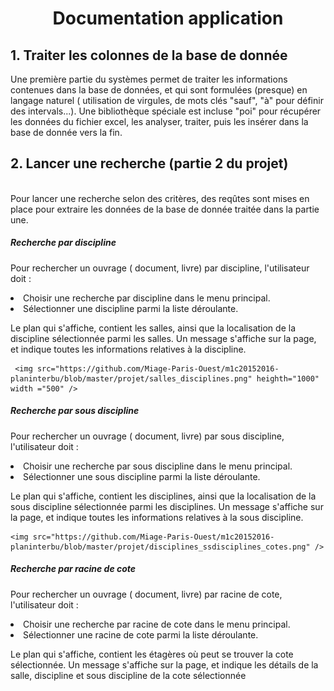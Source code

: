 <h1 align="center"> Documentation application </h1>
<h2> 1. Traiter les colonnes de la base de donnée </h2>
<p>
Une première partie du systèmes permet de traiter les informations contenues dans la base de données, et qui sont formulées (presque) en langage naturel ( utilisation de virgules, de mots clés "sauf", "à" pour définir des intervals...). Une bibliothèque spéciale est incluse "poi" pour récupérer les données du fichier excel, les analyser, traiter, puis les insérer dans la base de donnée vers la fin.
</p>
<h2> 2. Lancer une recherche (partie 2 du projet)</h2>
</br>
Pour lancer une recherche selon des critères, des reqûtes sont mises en place pour extraire les données de la base de donnée traitée dans la partie une.
<h5> Recherche par discipline </h5>
<p> 
Pour rechercher un ouvrage ( document, livre) par discipline, l'utilisateur doit :

<li> Choisir une recherche par discipline dans le menu principal. </li>
<li> Sélectionner une discipline parmi la liste déroulante. </li>
</ul>

Le plan qui s'affiche, contient les salles, ainsi que la localisation de la discipline sélectionnée parmi les salles.
Un message s'affiche sur la page, et indique toutes les informations relatives à la discipline.
</p>
 
        
     <img src="https://github.com/Miage-Paris-Ouest/m1c20152016-planinterbu/blob/master/projet/salles_disciplines.png" heighth="1000" width ="500" />
        
        
<h5> Recherche par sous discipline </h5>
<p> 
Pour rechercher un ouvrage ( document, livre) par sous discipline, l'utilisateur doit :

<li> Choisir une recherche par sous discipline dans le menu principal. </li>
<li> Sélectionner une sous discipline parmi la liste déroulante. </li>
</ul>

Le plan qui s'affiche, contient les disciplines, ainsi que la localisation de la sous discipline sélectionnée parmi les disciplines.
Un message s'affiche sur la page, et indique toutes les informations relatives à la sous discipline.
</p>
 <p>
        
    <img src="https://github.com/Miage-Paris-Ouest/m1c20152016-planinterbu/blob/master/projet/disciplines_ssdisciplines_cotes.png" />
 </p>
 
 
 <h5> Recherche par racine de cote </h5>
<p> 
Pour rechercher un ouvrage ( document, livre) par racine de cote, l'utilisateur doit :

<li> Choisir une recherche par racine de cote dans le menu principal. </li>
<li> Sélectionner une racine de cote parmi la liste déroulante. </li>
</ul>

Le plan qui s'affiche, contient les étagères où peut se trouver la cote sélectionnée.
Un message s'affiche sur la page, et indique les détails de la salle, discipline et sous discipline de la cote sélectionnée
</p>


  

